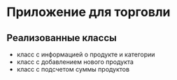 # Приложение для торговли

## Реализованные классы

- класс с информацией о продукте и категории
- класс с добавлением нового продукта
- класс с подсчетом суммы продуктов